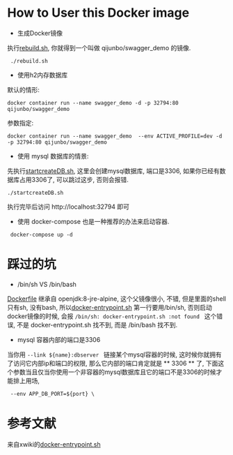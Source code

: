 How to User this Docker image
==

- 生成Docker镜像

执行[rebuild.sh](rebuild.sh), 你就得到一个叫做 qijunbo/swagger_demo 的镜像.

```
 ./rebuild.sh
```


- 使用h2内存数据库

默认的情形:
```
docker container run --name swagger_demo -d -p 32794:80 qijunbo/swagger_demo
```

参数指定:

```
docker container run --name swagger_demo  --env ACTIVE_PROFILE=dev -d -p 32794:80 qijunbo/swagger_demo
```

- 使用 mysql 数据库的情景:

先执行[startcreateDB.sh](startcreateDB.sh), 这里会创建mysql数据库,  端口是3306, 如果你已经有数据库占用3306了, 可以跳过这步, 否则会报错.

```
./startcreateDB.sh
```


执行完毕后访问  http://localhost:32794 即可

- 使用 docker-compose 也是一种推荐的办法来启动容器.

```
 docker-compose up -d 
```

踩过的坑
==

- /bin/sh VS /bin/bash

[Dockerfile](Dockerfile) 继承自  openjdk:8-jre-alpine, 这个父镜像很小, 不错, 但是里面的shell只有sh, 没有bash, 所以[docker-entrypoint.sh](docker-entrypoint.sh) 第一行要用/bin/sh, 否则启动docker镜像的时候, 会报 ``` /bin/sh: docker-entrypoint.sh :not found  ``` 这个错误, 不是 docker-entrypoint.sh 找不到, 而是 /bin/bash 找不到.

- mysql 容器内部的端口是3306

当你用 ``` --link ${name}:dbserver  ``` 链接某个mysql容器的时候, 这时候你就拥有了访问它内部ip和端口的权限, 那么它内部的端口肯定就是 ** 3306 ** 了,  下面这个参数当且仅当你使用一个非容器的mysql数据库且它的端口不是3306的时候才能排上用场,
```
 --env APP_DB_PORT=${port} \
```

参考文献
==

来自xwiki的[docker-entrypoint.sh](https://github.com/xwiki-contrib/docker-xwiki/blob/ebb7e79fa3f4da7d8a6cb7c8451a08fee2e1d2a3/9/mysql-tomcat/xwiki/docker-entrypoint.sh)

